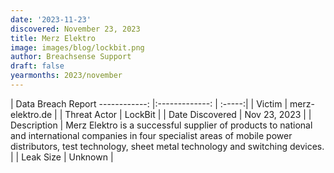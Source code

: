 ```yaml
---
date: '2023-11-23'
discovered: November 23, 2023
title: Merz Elektro
image: images/blog/lockbit.png
author: Breachsense Support
draft: false
yearmonths: 2023/november
---
```



| Data Breach Report
------------:     |:-------------:    | :-----:|
| Victim      | merz-elektro.de      | 
| Threat Actor      | LockBit      | 
| Date Discovered      | Nov 23, 2023      | 
| Description      | Merz Elektro is a successful supplier of products to national and international companies in four specialist areas of mobile power distributors, test technology, sheet metal technology and switching devices.      | 
| Leak Size      | Unknown      | 

